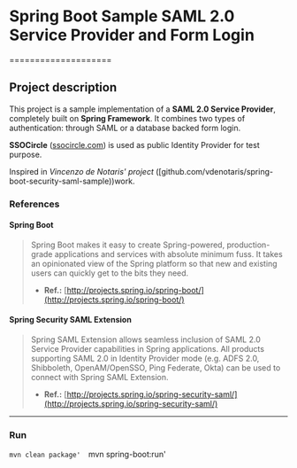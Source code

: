 # Spring Boot Sample SAML 2.0 Service Provider and Form Login
====================
## Project description

This project is a sample implementation of a **SAML 2.0 Service Provider**, completely built on **Spring Framework**. 
It combines two types of authentication: through SAML or a database backed form login.


**SSOCircle** ([ssocircle.com](http://www.ssocircle.com/en/portfolio/publicidp/)) is used as public Identity Provider for test purpose.


Inspired in *Vincenzo de Notaris' project* ([github.com/vdenotaris/spring-boot-security-saml-sample))work.

### References

#### Spring Boot

> Spring Boot makes it easy to create Spring-powered, production-grade applications and services with absolute minimum fuss.  It takes an opinionated view of the Spring platform so that new and existing users can quickly get to the bits they need.
> - **Ref.:** [http://projects.spring.io/spring-boot/](http://projects.spring.io/spring-boot/)

#### Spring Security SAML Extension

> Spring SAML Extension allows seamless inclusion of SAML 2.0 Service Provider capabilities in Spring applications. All products supporting SAML 2.0 in Identity Provider mode (e.g. ADFS 2.0, Shibboleth, OpenAM/OpenSSO, Ping Federate, Okta) can be used to connect with Spring SAML Extension.
> - **Ref.:** [http://projects.spring.io/spring-security-saml/](http://projects.spring.io/spring-security-saml/)

---------

### Run

`mvn clean package' 
`mvn spring-boot:run' 



